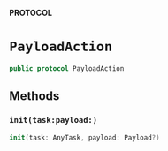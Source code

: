 **PROTOCOL**

# `PayloadAction`

```swift
public protocol PayloadAction
```

## Methods
### `init(task:payload:)`

```swift
init(task: AnyTask, payload: Payload?)
```

